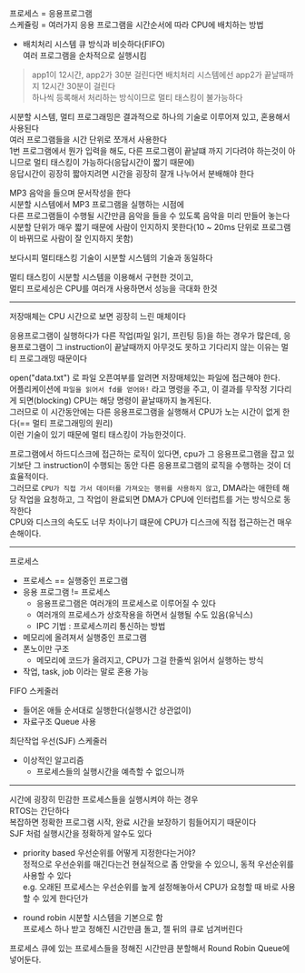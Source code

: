 프로세스 = 응용프로그램  
스케쥴링 = 여러가지 응용 프로그램을 시간순서에 따라 CPU에 배치하는 방법  

- 배치처리 시스템
큐 방식과 비슷하다(FIFO)  
여러 프로그램을 순차적으로 실행시킴  
> app1이 12시간, app2가 30분 걸린다면 배치처리 시스템에선 app2가 끝날때까지 12시간 30분이 걸린다  
하나씩 등록해서 처리하는 방식이므로 멀티 태스킹이 불가능하다  

시분할 시스템, 멀티 프로그래밍은 결과적으로 하나의 기술로 이루어져 있고, 혼용해서 사용된다  
여러 프로그램들을 시간 단위로 쪼개서 사용한다  
1번 프로그램에서 뭔가 입력을 해도, 다른 프로그램이 끝날떄 까지 기다려야 하는것이 아니므로 멀티 태스킹이 가능하다(응답시간이 짧기 때문에)  
응답시간이 굉장히 짧아지려면 시간을 굉장히 잘개 나누어서 분배해야 한다  

MP3 음악을 들으며 문서작성을 한다  
시분할 시스템에서 MP3 프로그램을 실행하는 시점에  
다른 프로그램들이 수행될 시간만큼 음악을 들을 수 있도록 음악을 미리 만들어 놓는다  
시분할 단위가 매우 짧기 때문에 사람이 인지하지 못한다(10 ~ 20ms 단위로 프로그램이 바뀌므로 사람이 잘 인지하지 못함)  

보다시피 멀티태스킹 기술이 시분할 시스템의 기술과 동일하다  

멀티 태스킹이 시분할 시스템을 이용해서 구현한 것이고,  
멀티 프로세싱은 CPU를 여러개 사용하면서 성능을 극대화 한것  

---  

저장매체는 CPU 시간으로 보면 굉장히 느린 매체이다  

응용프로그램이 실행하다가 다른 작업(파일 읽기, 프린팅 등)을 하는 경우가 많은데, 응용프로그램이 그 instruction이 끝날때까지 아무것도 못하고 기다리지 않는 이유는 멀티 프로그래밍 때문이다  

open("data.txt") 로 파일 오픈여부를 알려면 저장매체있는 파일에 접근해야 한다.  
어플리케이션에 `파일을 읽어서 fd를 얻어와!` 라고 명령을 주고, 이 결과를 무작정 기다리게 되면(blocking) CPU는 해당 명령이 끝날때까지 놀게된다.  
그러므로 이 시간동안에는 다른 응용프로그램을 실행해서 CPU가 노는 시간이 없게 한다(== 멀티 프로그래밍의 원리)  
이런 기술이 있기 때문에 멀티 태스킹이 가능한것이다.  

프로그램에서 하드디스크에 접근하는 로직이 있다면, cpu가 그 응용프로그램을 잡고 있기보단 그 instruction이 수행되는 동안 다른 응용프로그램의 로직을 수행하는 것이 더 효율적이다.  
그러므로 `CPU가 직접 가서 데이터를 가져오는 행위를 사용하지 않고`, DMA라는 애한테 해당 작업을 요청하고, 그 작업이 완료되면 DMA가 CPU에 인터럽트를 거는 방식으로 동작한다  
CPU와 디스크의 속도도 너무 차이나기 떄문에 CPU가 디스크에 직접 접근하는건 매우 손해이다.  

---  

프로세스  
- 프로세스 == 실행중인 프로그램  
- 응용 프로그램 != 프로세스  
    - 응용프로그램은 여러개의 프로세스로 이루어질 수 있다  
    - 여러개의 프로세스가 상호작용을 하면서 실행될 수도 있음(유닉스)  
    - IPC 기법 : 프로세스끼리 통신하는 방법  
- 메모리에 올려져서 실행중인 프로그램  
- 폰노이만 구조  
    - 메모리에 코드가 올려지고, CPU가 그걸 한줄씩 읽어서 실행하는 방식  
- 작업, task, job 이라는 말로 혼용 가능  

FIFO 스케줄러  
- 들어온 애들 순서대로 실행한다(실행시간 상관없이)  
- 자료구조 Queue 사용  

최단작업 우선(SJF) 스케줄러  
- 이상적인 알고리즘  
    - 프로세스들의 실행시간을 예측할 수 없으니까  

---

시간에 굉장히 민감한 프로세스들을 실행시켜야 하는 경우  
RTOS는 간단하다  
복잡하면 정확한 프로그램 시작, 완료 시간을 보장하기 힘들어지기 때문이다  
SJF 처럼 실행시간을 정확하게 알수도 있다  

- priority based
우선순위를 어떻게 지정한다는거야?  
정적으로 우선순위를 매긴다는건 현실적으로 좀 안맞을 수 있으니, 동적 우선순위를 사용할 수 있다  
e.g. 오래된 프로세스는 우선순위를 높게 설정해놓아서 CPU가 요청할 때 바로 사용할 수 있게 한다던가  

- round robin
시분할 시스템을 기본으로 함  
프로세스 하나 받고 정해진 시간만큼 돌고, 젤 뒤의 큐로 넘겨버린다  

프로세스 큐에 있는 프로세스들을 정해진 시간만큼 분할해서 Round Robin Queue에 넣어둔다.  
